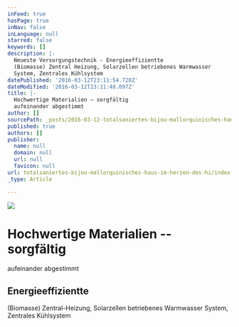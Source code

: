 ```yaml
---
inFeed: true
hasPage: true
inNav: false
inLanguage: null
starred: false
keywords: []
description: |-
  Neueste Versorgungstechnik - Energieeffizientte
  (Biomasse) Zentral Heizung, Solarzellen betriebenes Warmwasser
  System, Zentrales Kühlsystem
datePublished: '2016-03-12T23:11:54.728Z'
dateModified: '2016-03-12T23:11:48.097Z'
title: |-
  Hochwertige Materialien – sorgfältig
  aufeinander abgestimmt
author: []
sourcePath: _posts/2016-03-12-totalsaniertes-bijou-mallorquinisches-haus-im-herzen-des-hi.md
published: true
authors: []
publisher:
  name: null
  domain: null
  url: null
  favicon: null
url: totalsaniertes-bijou-mallorquinisches-haus-im-herzen-des-hi/index.html
_type: Article

---
```

![](https://imgflo.herokuapp.com/graph/vahj1ThiexotieMo/fd268d96b6c49e7313034b3288159817/passthrough.jpg?height=600&input=https%3A%2F%2Fs3-us-west-2.amazonaws.com%2Fthe-grid-img%2Fp%2F28e684b2aa0449afcc8e5d04f8df9767ff6f6f27.jpg&width=600)

# Hochwertige Materialien -- sorgfältig
aufeinander abgestimmt

## Energieeffizientte
(Biomasse) Zentral-Heizung, Solarzellen betriebenes Warmwasser
System, Zentrales Kühlsystem
